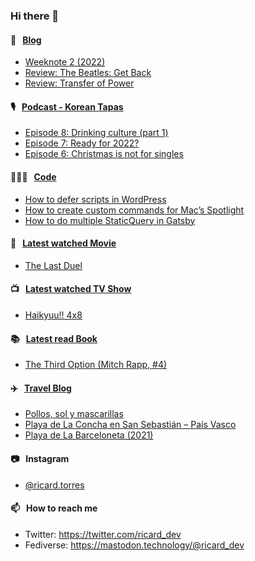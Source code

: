 ### Hi there 👋

#### 📝 &nbsp;&nbsp;[Blog](https://ricard.blog)

- [Weeknote 2 (2022)](https://ricard.blog/weeknote/week-2-2022/)
- [Review: The Beatles: Get Back](https://ricard.blog/review/the-beatles-get-back/)
- [Review: Transfer of Power](https://ricard.blog/review/review-transfer-of-power/)

#### 🎙 &nbsp;&nbsp;[Podcast - Korean Tapas](https://koreantapas.show/)

- [Episode 8: Drinking culture (part 1)](https://anchor.fm/korean-tapas/episodes/Episode-8-Drinking-culture-part-1-e1d1107)
- [Episode 7: Ready for 2022?](https://anchor.fm/korean-tapas/episodes/Episode-7-Ready-for-2022-e1caoiu)
- [Episode 6: Christmas is not for singles](https://anchor.fm/korean-tapas/episodes/Episode-6-Christmas-is-not-for-singles-e1bjuc6)

#### 👨🏻‍💻 &nbsp;&nbsp;[Code](https://ricard.dev)

- [How to defer scripts in WordPress](https://ricard.dev/how-to-defer-scripts-in-wordpress/)
- [How to create custom commands for Mac’s Spotlight](https://ricard.dev/how-to-create-custom-commands-for-macs-spotlight/)
- [How to do multiple StaticQuery in Gatsby](https://ricard.dev/how-to-do-multiple-staticquery-in-gatsby/)

#### 🍿 &nbsp;&nbsp;[Latest watched Movie](https://quicoto.github.io/reviews/movies/)

- [The Last Duel](https://quicoto.github.io/reviews/movies/the-last-duel/)

#### 📺 &nbsp;&nbsp;[Latest watched TV Show](https://quicoto.github.io/reviews/tv-shows)

- [Haikyuu!! 4x8](https://quicoto.github.io/reviews/tv-shows/haikyuu/4x8/)

#### 📚 &nbsp;&nbsp;[Latest read Book](https://ricard.blog/books/)

- [The Third Option (Mitch Rapp, #4)](https://www.goodreads.com/review/show/4368213538?utm_medium=api&amp;utm_source=rss)

#### ✈️ &nbsp;&nbsp;[Travel Blog](https://www.quicoto.com/)

- [Pollos, sol y mascarillas](https://www.quicoto.com/pollos-sol-y-mascarillas/)
- [Playa de La Concha en San Sebastián – País Vasco](https://www.quicoto.com/playa-de-la-concha-en-san-sebastian-pais-vasco/)
- [Playa de La Barceloneta (2021)](https://www.quicoto.com/playa-de-la-barceloneta-2021/)

#### 📷 &nbsp;&nbsp;Instagram
- [@ricard.torres](https://www.instagram.com/ricard.torres/)

#### 📫 &nbsp;&nbsp;How to reach me

- Twitter: https://twitter.com/ricard_dev
- Fediverse: https://mastodon.technology/@ricard_dev
